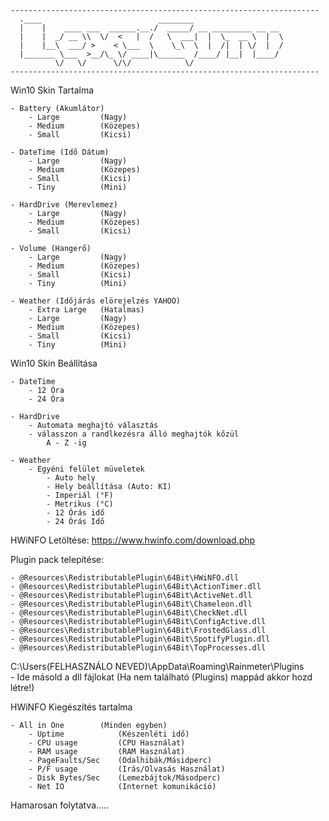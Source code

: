 ```
---------------------------------------------------------------------
  .____                          ________                    
  |    |    ____ ___  ______.__./  _____/ __ _________ __ __ 
  |    |  _/ __ \\  \/  <   |  /   \  ___|  |  \_  __ \  |  \
  |    |__\  ___/ >    < \___  \    \_\  \  |  /|  | \/  |  /
  |_______ \___  >__/\_ \/ ____|\______  /____/ |__|  |____/ 
          \/   \/      \/\/            \/                    
---------------------------------------------------------------------
```

Win10 Skin Tartalma

	- Battery (Akumlátor)
		- Large			(Nagy)
		- Medium 		(Közepes)
		- Small 		(Kicsi)
	
	- DateTime (Idő Dátum)
		- Large			(Nagy)
		- Medium		(Közepes)
		- Small			(Kicsi)
		- Tiny			(Mini)
	
	- HardDrive (Merevlemez)
		- Large			(Nagy)
		- Medium		(Közepes)
		- Small			(Kicsi)
		
	- Volume (Hangerő)
		- Large			(Nagy)
		- Medium		(Közepes)
		- Small			(Kicsi)
		- Tiny			(Mini)
		
	- Weather (Időjárás elörejelzés YAHOO)
		- Extra Large	(Hatalmas)
		- Large			(Nagy)
		- Medium		(Közepes)
		- Small			(Kicsi)
		- Tiny			(Mini)
		
Win10 Skin Beállítása
 
	- DateTime 
		- 12 Óra 
		- 24 Óra

	- HardDrive
		- Automata meghajtó választás 
		- válasszon a randlkezésra álló meghajtók kőzül
			A - Z -ig
			
	- Weather
		- Egyéni felület müveletek
			- Auto hely
			- Hely beállítása (Auto: KI)
			- Imperiál (°F)
			- Metrikus (°C)
			- 12 Órás idő
			- 24 Órás Idő
	

HWiNFO Letöltése: https://www.hwinfo.com/download.php

Plugin pack telepítése: 

	- @Resources\RedistributablePlugin\64Bit\HWiNFO.dll
	- @Resources\RedistributablePlugin\64Bit\ActionTimer.dll
	- @Resources\RedistributablePlugin\64Bit\ActiveNet.dll
	- @Resources\RedistributablePlugin\64Bit\Chameleon.dll
	- @Resources\RedistributablePlugin\64Bit\CheckNet.dll
	- @Resources\RedistributablePlugin\64Bit\ConfigActive.dll
	- @Resources\RedistributablePlugin\64Bit\FrostedGlass.dll
	- @Resources\RedistributablePlugin\64Bit\SpotifyPlugin.dll
	- @Resources\RedistributablePlugin\64Bit\TopProcesses.dll
	
C:\Users\(FELHASZNÁLO NEVED)\AppData\Roaming\Rainmeter\Plugins\
	- Ide másold a dll fájlokat
		(Ha nem található (Plugins) mappád akkor hozd létre!)
		
		
HWiNFO Kiegészítés tartalma

	- All in One 		(Minden egyben)
		- Uptime 			(Készenléti idő)
		- CPU usage			(CPU Használat)
		- RAM usage			(RAM Használat)
		- PageFaults/Sec	(Odalhibák/Másidperc)
		- P/F usage			(Irás/Olvasás Használat)
		- Disk Bytes/Sec	(Lemezbájtok/Másodperc)
		- Net IO			(Internet komunikácíó)
		

Hamarosan folytatva..... 